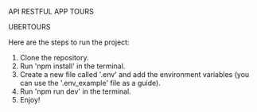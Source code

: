 API RESTFUL APP TOURS

UBERTOURS

Here are the steps to run the project:

1. Clone the repository.
2. Run 'npm install' in the terminal.
3. Create a new file called '.env' and add the environment variables (you can use the '.env_example' file as a guide).
4. Run 'npm run dev' in the terminal.
5. Enjoy! 
